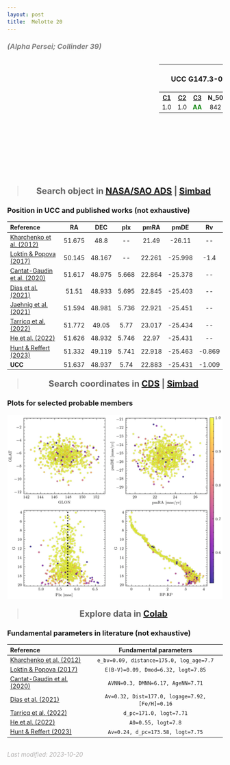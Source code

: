 ```yaml
---
layout: post
title:  Melotte 20
---
```

<h3><span style="color: #808080;"><i>(Alpha Persei; Collinder 39)</i></span></h3>
<div style="display: flex; justify-content: space-between;">
 <div style="text-align: center;">
 <!-- Left block -->
 <div id="aladin-lite-div" style="width:355px;height:250px;"></div>
 <script type="text/javascript" src="https://aladin.cds.unistra.fr/AladinLite/api/v3/latest/aladin.js" charset="utf-8"></script>
 <script type="text/javascript">
   let aladin;
   A.init.then(() => {
      aladin = A.aladin('#aladin-lite-div', {survey: "P/DSS2/color", fov:3.07, target: "51.637 48.937"});
   });
 </script>
</div>
<!-- Left block -->

<table style="text-align: center; width:355px;height:250px;">
  <!-- Row 1 (title) -->
  <tr>
    <td colspan="5"><h3>UCC G147.3-06.4</h3></td>
  </tr>
  <!-- Row 2 -->
  <tr>
    <th><a href="https://ucc.ar/faq#what-are-the-c1-c2-and-c3-parameters" title="Photometric class">C1</a></th>
    <th><a href="https://ucc.ar/faq#what-are-the-c1-c2-and-c3-parameters" title="Density class">C2</a></th>
    <th><a href="https://ucc.ar/faq#what-are-the-c1-c2-and-c3-parameters" title="Combined class">C3</a></th>
    <th><div title="Stars with membership probability >50%">N_50</div></th>
    <th><div title="Radius that contains half the members [arcmin]">r_50</div></th>
  </tr>
  <!-- Row 3 -->
  <tr>
    <td>1.0</td>
    <td>1.0</td>
    <td><span style="color: green; font-weight: bold;">A</span><span style="color: green; font-weight: bold;">A</span></td>
    <td>842</td>
    <td>92.1</td>
  </tr>
</table>
</div>

> <p style="text-align:center; font-weight: bold; font-size:20px">Search object in <a href="https://ui.adsabs.harvard.edu/search/q=%20collection%3Aastronomy%20body%3A%22Melotte%2020%22&sort=date%20desc%2C%20bibcode%20desc&p_=0" target="_blank">NASA/SAO ADS</a> | <a href="https://simbad.cds.unistra.fr/simbad/sim-id-refs?Ident=melotte20" target="_blank">Simbad</a></p>


### Position in UCC and published works (not exhaustive)

| Reference    | RA    | DEC   | plx  | pmRA  | pmDE   |  Rv  |
| :---         | :---: | :---: | :---: | :---: | :---: | :---: |
|[Kharchenko et al. (2012)](https://ui.adsabs.harvard.edu/abs/2012A%26A...543A.156K) | 51.675 | 48.8 | -- | 21.49 | -26.11 | -- |
|[Loktin & Popova (2017)](https://ui.adsabs.harvard.edu/abs/2017AstBu..72..257L/abstract) | 50.145 | 48.167 | -- | 22.261 | -25.998 | -1.4 |
|[Cantat-Gaudin et al. (2020)](https://ui.adsabs.harvard.edu/abs/2020A%26A...640A...1C) | 51.617 | 48.975 | 5.668 | 22.864 | -25.378 | -- |
|[Dias et al. (2021)](https://ui.adsabs.harvard.edu/abs/2021MNRAS.504..356D) | 51.51 | 48.933 | 5.695 | 22.845 | -25.403 | -- |
|[Jaehnig et al. (2021)](https://ui.adsabs.harvard.edu/abs/2021ApJ...923..129J/abstract) | 51.594 | 48.981 | 5.736 | 22.921 | -25.451 | -- |
|[Tarricq et al. (2022)](https://ui.adsabs.harvard.edu/abs/2022A%26A...659A..59T/abstract) | 51.772 | 49.05 | 5.77 | 23.017 | -25.434 | -- |
|[He et al. (2022)](https://ui.adsabs.harvard.edu/abs/2022ApJS..262....7H/abstract) | 51.626 | 48.932 | 5.746 | 22.97 | -25.431 | -- |
|[Hunt & Reffert (2023)](https://ui.adsabs.harvard.edu/abs/2023arXiv230313424H/abstract) | 51.332 | 49.119 | 5.741 | 22.918 | -25.463 | -0.869 |
| **UCC** |51.637 | 48.937 | 5.74 | 22.883 | -25.431 | -1.009 |

> <p style="text-align:center; font-weight: bold; font-size:20px">Search coordinates in <a href="https://cdsportal.u-strasbg.fr/?target=51.637,48.937" target="_blank">CDS</a> | <a href="https://simbad.cds.unistra.fr/mobile/object_list.html?coord=51.637%2048.937&output=json&radius=5&userEntry=melotte20" target="_blank">Simbad</a></p>

### Plots for selected probable members

![CLUSTER](https://raw.githubusercontent.com/ucc23/Q2N/main/plots/melotte20.webp)


> <p style="text-align:center; font-weight: bold; font-size:20px">Explore data in <a href="https://colab.research.google.com/github/UCC23/Q2N/blob/master/notebooks/melotte20.ipynb" target="_blank">Colab</a></p>


### Fundamental parameters in literature (not exhaustive)

| Reference |  Fundamental parameters |
| :---         |     :---:      |
| [Kharchenko et al. (2012)](https://ui.adsabs.harvard.edu/abs/2012A%26A...543A.156K) | `e_bv=0.09, distance=175.0, log_age=7.7` |
| [Loktin & Popova (2017)](https://ui.adsabs.harvard.edu/abs/2017AstBu..72..257L/abstract) | `E(B-V)=0.09, Dmod=6.32, logt=7.85` |
| [Cantat-Gaudin et al. (2020)](https://ui.adsabs.harvard.edu/abs/2020A%26A...640A...1C) | `AVNN=0.3, DMNN=6.17, AgeNN=7.71` |
| [Dias et al. (2021)](https://ui.adsabs.harvard.edu/abs/2021MNRAS.504..356D) | `Av=0.32, Dist=177.0, logage=7.92, [Fe/H]=0.16` |
| [Tarricq et al. (2022)](https://ui.adsabs.harvard.edu/abs/2022A%26A...659A..59T/abstract) | `d_pc=171.0, logt=7.71` |
| [He et al. (2022)](https://ui.adsabs.harvard.edu/abs/2022ApJS..262....7H/abstract) | `A0=0.55, logt=7.8` |
| [Hunt & Reffert (2023)](https://ui.adsabs.harvard.edu/abs/2023arXiv230313424H/abstract) | `Av=0.24, d_pc=173.58, logt=7.75` |

<br>
<font color="b3b1b1"><i>Last modified: 2023-10-20</i></font>
